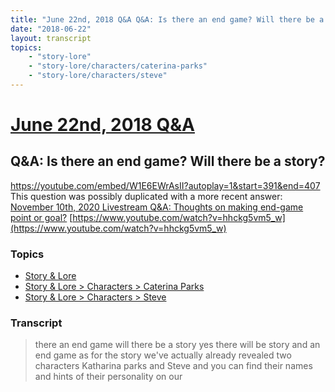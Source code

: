 ```yaml
---
title: "June 22nd, 2018 Q&A Q&A: Is there an end game? Will there be a story?"
date: "2018-06-22"
layout: transcript
topics:
    - "story-lore"
    - "story-lore/characters/caterina-parks"
    - "story-lore/characters/steve"
---
```

# [June 22nd, 2018 Q&A](../2018-06-22.md)
## Q&A: Is there an end game? Will there be a story?
https://youtube.com/embed/W1E6EWrAsII?autoplay=1&start=391&end=407
This question was possibly duplicated with a more recent answer: [November 10th, 2020 Livestream Q&A: Thoughts on making end-game point or goal?](./yt-hhckg5vm5_w.md) [https://www.youtube.com/watch?v=hhckg5vm5_w](https://www.youtube.com/watch?v=hhckg5vm5_w)


### Topics
* [Story & Lore](../topics/story-lore.md)
* [Story & Lore > Characters > Caterina Parks](../topics/story-lore/characters/caterina-parks.md)
* [Story & Lore > Characters > Steve](../topics/story-lore/characters/steve.md)

### Transcript

> there an end game will there be a story yes there will be story and an end game as for the story we've actually already revealed two characters Katharina parks and Steve and you can find their names and hints of their personality on our

